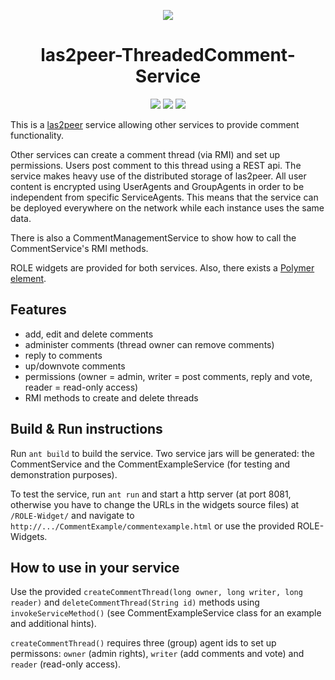 <p align="center">
  <img src="https://raw.githubusercontent.com/rwth-acis/las2peer/master/img/logo/bitmap/las2peer-logo-128x128.png" />
</p>
<h1 align="center">las2peer-ThreadedComment-Service</h1>
<p align="center">
  <a href="https://travis-ci.org/rwth-acis/las2peer-ThreadedComment-Service" alt="Travis Build Status">
        <img src="https://travis-ci.org/rwth-acis/las2peer-ThreadedComment-Service.svg?branch=master" /></a>
  <a href="https://codecov.io/gh/rwth-acis/las2peer-ThreadedComment-Service" alt="Code Coverage">
        <img src="https://codecov.io/gh/rwth-acis/las2peer-ThreadedComment-Service/branch/master/graph/badge.svg" /></a>
  <a href="https://libraries.io/github/rwth-acis/las2peer-ThreadedComment-Service" alt="Dependencies">
        <img src="https://img.shields.io/librariesio/github/rwth-acis/las2peer-ThreadedComment-Service" /></a>
</p>


This is a [las2peer](https://github.com/rwth-acis/las2peer/) service allowing other services to provide comment functionality.

Other services can create a comment thread (via RMI) and set up permissions. Users post comment to this thread using a REST api.
The service makes heavy use of the distributed storage of las2peer. All user content is encrypted using UserAgents and GroupAgents
in order to be independent from specific ServiceAgents.
This means that the service can be deployed everywhere on the network while each instance uses the same data.

There is also a CommentManagementService to show how to call the CommentService's RMI methods.

ROLE widgets are provided for both services. Also, there exists a [Polymer element](https://github.com/rwth-acis/comment-thread-widget).

Features
--------

* add, edit and delete comments
* administer comments (thread owner can remove comments)
* reply to comments
* up/downvote comments
* permissions (owner = admin, writer = post comments, reply and vote, reader = read-only access)
* RMI methods to create and delete threads

Build & Run instructions
------------------------

Run ``ant build`` to build the service. Two service jars will be generated: the CommentService and the CommentExampleService (for
testing and demonstration purposes).

To test the service, run ``ant run`` and start a http server (at port 8081, otherwise you have to change the URLs in the widgets source files)
at ``/ROLE-Widget/`` and navigate to ``http://.../CommentExample/commentexample.html`` or use the provided ROLE-Widgets.

How to use in your service
--------------------------

Use the provided ``createCommentThread(long owner, long writer, long reader)`` and ``deleteCommentThread(String id)`` methods
using ``invokeServiceMethod()`` (see CommentExampleService class for an example and additional hints).

``createCommentThread()`` requires three (group) agent ids to set up permissons: ``owner`` (admin rights), ``writer`` (add comments and vote)
and ``reader`` (read-only access).
